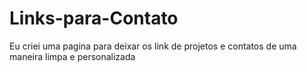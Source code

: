 # Links-para-Contato
Eu criei uma pagina para deixar os link de projetos e contatos de uma maneira limpa e personalizada

